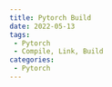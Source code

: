 ```yaml
---
title: Pytorch Build
date: 2022-05-13
tags:
 - Pytorch
 - Compile, Link, Build
categories:
 - Pytorch
---
```


